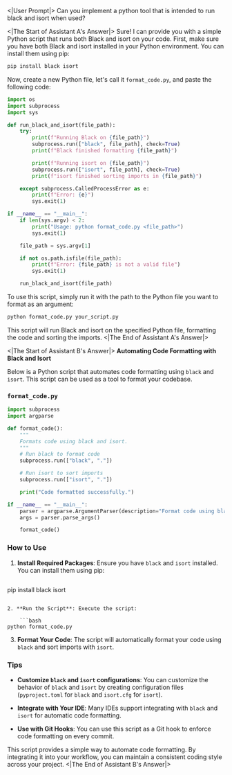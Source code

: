 <|User Prompt|>
Can you implement a python tool that is intended to run black and isort when used?

<|The Start of Assistant A's Answer|>
Sure! I can provide you with a simple Python script that runs both Black and isort on your code. First, make sure you have both Black and isort installed in your Python environment. You can install them using pip:

```bash
pip install black isort
```

Now, create a new Python file, let's call it `format_code.py`, and paste the following code:

```python
import os
import subprocess
import sys

def run_black_and_isort(file_path):
    try:
        print(f"Running Black on {file_path}")
        subprocess.run(["black", file_path], check=True)
        print(f"Black finished formatting {file_path}")

        print(f"Running isort on {file_path}")
        subprocess.run(["isort", file_path], check=True)
        print(f"isort finished sorting imports in {file_path}")

    except subprocess.CalledProcessError as e:
        print(f"Error: {e}")
        sys.exit(1)

if __name__ == "__main__":
    if len(sys.argv) < 2:
        print("Usage: python format_code.py <file_path>")
        sys.exit(1)

    file_path = sys.argv[1]

    if not os.path.isfile(file_path):
        print(f"Error: {file_path} is not a valid file")
        sys.exit(1)

    run_black_and_isort(file_path)
```

To use this script, simply run it with the path to the Python file you want to format as an argument:

```bash
python format_code.py your_script.py
```

This script will run Black and isort on the specified Python file, formatting the code and sorting the imports.
<|The End of Assistant A's Answer|>

<|The Start of Assistant B's Answer|>
**Automating Code Formatting with Black and Isort**

Below is a Python script that automates code formatting using `black` and `isort`. This script can be used as a tool to format your codebase.

### `format_code.py`

```python
import subprocess
import argparse

def format_code():
    """
    Formats code using black and isort.
    """
    # Run black to format code
    subprocess.run(["black", "."])

    # Run isort to sort imports
    subprocess.run(["isort", "."])

    print("Code formatted successfully.")

if __name__ == "__main__":
    parser = argparse.ArgumentParser(description="Format code using black and isort.")
    args = parser.parse_args()

    format_code()
```

### **How to Use**

1. **Install Required Packages**: Ensure you have `black` and `isort` installed. You can install them using pip:

    ```bash
pip install black isort
```

2. **Run the Script**: Execute the script:

    ```bash
python format_code.py
```

3. **Format Your Code**: The script will automatically format your code using `black` and sort imports with `isort`.

### **Tips**

- **Customize `black` and `isort` configurations**: You can customize the behavior of `black` and `isort` by creating configuration files (`pyproject.toml` for `black` and `isort.cfg` for `isort`).

- **Integrate with Your IDE**: Many IDEs support integrating with `black` and `isort` for automatic code formatting.

- **Use with Git Hooks**: You can use this script as a Git hook to enforce code formatting on every commit.

This script provides a simple way to automate code formatting. By integrating it into your workflow, you can maintain a consistent coding style across your project.
<|The End of Assistant B's Answer|>